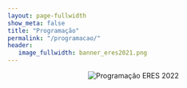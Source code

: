 ```yaml
---
layout: page-fullwidth
show_meta: false
title: "Programação"
permalink: "/programacao/"
header:
   image_fullwidth: banner_eres2021.png
---
```


<center><img src="https://eres-sbc-br.github.io/eres2022/images/programacao-eres-2022.png" alt="Programação ERES 2022"></center>
